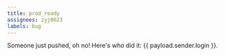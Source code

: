 ```yaml
---
title: prod_ready
assignees: zyj0623
labels: bug
---
```

Someone just pushed, oh no! Here's who did it: {{ payload.sender.login }}.
